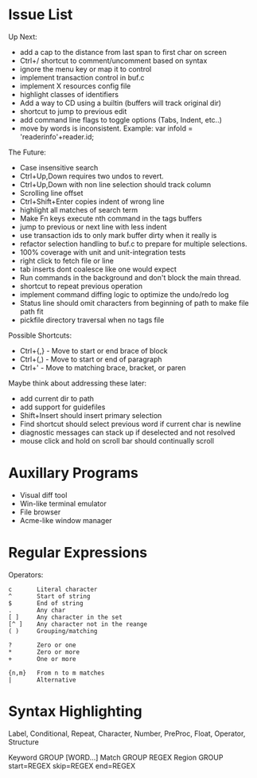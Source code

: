 # Issue List

Up Next:

* add a cap to the distance from last span to first char on screen
* Ctrl+/ shortcut to comment/uncomment based on syntax
* ignore the menu key or map it to control
* implement transaction control in buf.c
* implement X resources config file
* highlight classes of identifiers
* Add a way to CD using a builtin (buffers will track original dir)
* shortcut to jump to previous edit
* add command line flags to toggle options (Tabs, Indent, etc..)
* move by words is inconsistent. Example:
    var infoId = 'readerinfo'+reader.id;

The Future:

* Case insensitive search
* Ctrl+Up,Down requires two undos to revert.
* Ctrl+Up,Down with non line selection should track column
* Scrolling line offset
* Ctrl+Shift+Enter copies indent of wrong line
* highlight all matches of search term
* Make Fn keys execute nth command in the tags buffers
* jump to previous or next line with less indent
* use transaction ids to only mark buffer dirty when it really is
* refactor selection handling to buf.c to prepare for multiple selections.
* 100% coverage with unit and unit-integration tests
* right click to fetch file or line
* tab inserts dont coalesce like one would expect
* Run commands in the background and don't block the main thread.
* shortcut to repeat previous operation
* implement command diffing logic to optimize the undo/redo log
* Status line should omit characters from beginning of path to make file path fit
* pickfile directory traversal when no tags file

Possible Shortcuts:

* Ctrl+{,} - Move to start or end brace of block
* Ctrl+(,) - Move to start or end of paragraph
* Ctrl+'   - Move to matching brace, bracket, or paren

Maybe think about addressing these later:

* add current dir to path
* add support for guidefiles
* Shift+Insert should insert primary selection
* Find shortcut should select previous word if current char is newline
* diagnostic messages can stack up if deselected and not resolved
* mouse click and hold on scroll bar should continually scroll

# Auxillary Programs

* Visual diff tool
* Win-like terminal emulator
* File browser
* Acme-like window manager

# Regular Expressions

Operators:

    c       Literal character
    ^       Start of string
    $       End of string
    .       Any char
    [ ]     Any character in the set
    [^ ]    Any character not in the reange
    ( )     Grouping/matching

    ?       Zero or one
    *       Zero or more
    +       One or more

    {n,m}   From n to m matches
    |       Alternative

# Syntax Highlighting

Label, Conditional, Repeat, Character, Number, PreProc, Float, Operator, Structure

Keyword GROUP [WORD...]
Match   GROUP REGEX
Region  GROUP start=REGEX skip=REGEX end=REGEX

